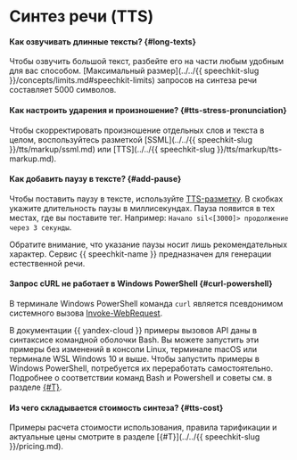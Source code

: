 # Синтез речи (TTS)

#### Как озвучивать длинные тексты? {#long-texts}

Чтобы озвучить большой текст, разбейте его на части любым удобным для вас способом. [Максимальный размер](../../{{ speechkit-slug }}/concepts/limits.md#speechkit-limits) запросов на синтеза речи составляет 5000 символов.

#### Как настроить ударения и произношение? {#tts-stress-pronunciation}

Чтобы скорректировать произношение отдельных слов и текста в целом, воспользуйтесь разметкой [SSML](../../{{ speechkit-slug }}/tts/markup/ssml.md) или [TTS](../../{{ speechkit-slug }}/tts/markup/tts-markup.md).

#### Как добавить паузу в тексте? {#add-pause}

Чтобы поставить паузу в тексте, используйте [TTS-разметку](../../speechkit/tts/markup/tts-markup#markup-elements). В скобках укажите длительность паузы в миллисекундах. Пауза появится в тех местах, где вы поставите тег. Например: `Начало sil<[3000]> продолжение через 3 секунды`.

Обратите внимание, что указание паузы носит лишь рекомендательных характер. Сервис {{ speechkit-name }} предназначен для генерации естественной речи.

#### Запрос cURL не работает в Windows PowerShell {#curl-powershell}

В терминале Windows PowerShell команда `curl` является псевдонимом системного вызова [Invoke-WebRequest](https://docs.microsoft.com/en-us/powershell/module/microsoft.powershell.utility/invoke-webrequest). 

В документации {{ yandex-cloud }} примеры вызовов API даны в синтаксисе командной оболочки Bash. Вы можете запустить эти примеры без изменений в консоли Linux, терминале macOS или терминале WSL Windows 10 и выше. Чтобы запустить примеры в Windows PowerShell, потребуется их переработать самостоятельно. Подробнее о соответствии команд Bash и Powershell и советы см. в разделе [{#T}](../../overview/concepts/console-syntax-guide.md).

#### Из чего складывается стоимость синтеза? {#tts-cost}

Примеры расчета стоимости использования, правила тарификации и актуальные цены смотрите в разделе [{#T}](../../{{ speechkit-slug }}/pricing.md).
